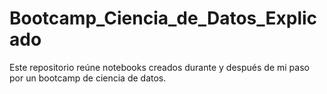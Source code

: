 # Bootcamp_Ciencia_de_Datos_Explicado
Este repositorio reúne notebooks creados durante y después de mi paso por un bootcamp de ciencia de datos.
